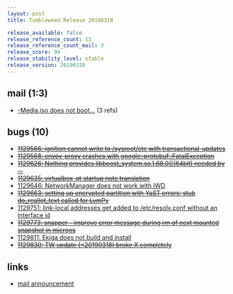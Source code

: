 ```yaml
---
layout: post
title: Tumbleweed Release 20190318

release_available: false
release_reference_count: 13
release_reference_count_mail: 3
release_score: 94
release_stability_level: stable
release_version: 20190318
---
```


## mail (1:3)

- [-Media.iso does not boot...](https://lists.opensuse.org/opensuse-factory/2019-03/msg00290.html) (3 refs)

## bugs (10)

<!--more-->

- ~~[1129566: ignition cannot write to /sysroot/etc with transactional-updates](https://bugzilla.opensuse.org/show_bug.cgi?id=1129566)~~
- ~~[1129568: envoy-proxy crashes with google::protobuf::FatalException](https://bugzilla.opensuse.org/show_bug.cgi?id=1129568)~~
- ~~[1129626: Nothing provides libboost_system.so.1.68.0()(64bit) needed by ...](https://bugzilla.opensuse.org/show_bug.cgi?id=1129626)~~
- ~~[1129635: virtualbox-qt startup note translation](https://bugzilla.opensuse.org/show_bug.cgi?id=1129635)~~
- [1129646: NetworkManager does not work with IWD](https://bugzilla.opensuse.org/show_bug.cgi?id=1129646)
- ~~[1129663: setting up encrypted partition with YaST errors: stub do_reallot_text called for LvmPv](https://bugzilla.opensuse.org/show_bug.cgi?id=1129663)~~
- [1129751: link-local addresses get added to /etc/resolv.conf without an interface id](https://bugzilla.opensuse.org/show_bug.cgi?id=1129751)
- ~~[1129773: snapper - improve error message during rm of next mounted snapshot in microos](https://bugzilla.opensuse.org/show_bug.cgi?id=1129773)~~
- [1129811: Ekiga does not build and install](https://bugzilla.opensuse.org/show_bug.cgi?id=1129811)
- ~~[1129830: TW update (<20190318) broke X completely](https://bugzilla.opensuse.org/show_bug.cgi?id=1129830)~~



## links

- [mail announcement](https://lists.opensuse.org/opensuse-factory/2019-03/msg00277.html)
